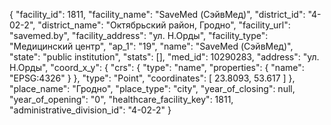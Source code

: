 {
    "facility_id": 1811,
    "facility_name": "SaveMed (СэйвМед)",
    "district_id": "4-02-2",
    "district_name": "Октябрьский район, Гродно",
    "facility_url": "savemed.by",
    "facility_address": "ул. Н.Орды",
    "facility_type": "Медицинский центр",
    "ap_1": "19",
    "name": "SaveMed (СэйвМед)",
    "state": "public institution",
    "stats": [],
    "med_id": 10290283,
    "address": "ул. Н.Орды",
    "coord_x_y": {
        "crs": {
            "type": "name",
            "properties": {
                "name": "EPSG:4326"
            }
        },
        "type": "Point",
        "coordinates": [
            23.8093,
            53.617
        ]
    },
    "place_name": "Гродно",
    "place_type": "city",
    "year_of_closing": null,
    "year_of_opening": "0",
    "healthcare_facility_key": 1811,
    "administrative_division_id": "4-02-2"
}
